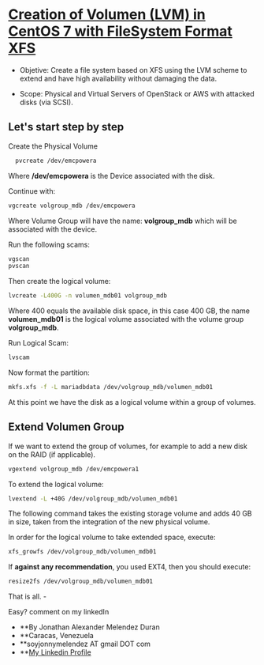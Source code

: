# [Creation of Volumen (LVM) in CentOS 7 with FileSystem Format XFS](https://updatedlinux.github.io)

 * Objetive: Create a file system based on XFS using the LVM scheme to extend and have high availability without damaging the data.

 * Scope: Physical and Virtual Servers of OpenStack or AWS with attacked disks (via SCSI).

 ## Let's start step by step

Create the Physical Volume
```bash
  pvcreate /dev/emcpowera

```

Where **/dev/emcpowera** is the Device associated with the disk.

Continue with:
```bash
vgcreate volgroup_mdb /dev/emcpowera
```

Where Volume Group will have the name: **volgroup_mdb** which will be associated with the device.

Run the following scams:
```bash
vgscan
pvscan
```

Then create the logical volume:

```bash
lvcreate -L400G -n volumen_mdb01 volgroup_mdb
```

Where 400 equals the available disk space, in this case 400 GB, the name **volumen_mdb01** is the logical volume associated with the volume group **volgroup_mdb**.

Run Logical Scam:
```bash
lvscam
```
Now format the partition:
```bash
mkfs.xfs -f -L mariadbdata /dev/volgroup_mdb/volumen_mdb01
```

At this point we have the disk as a logical volume within a group of volumes.

## Extend Volumen Group

If we want to extend the group of volumes, for example to add a new disk on the RAID (if applicable).
```bash
vgextend volgroup_mdb /dev/emcpowera1
```
To extend the logical volume:
```bash
lvextend -L +40G /dev/volgroup_mdb/volumen_mdb01
```
The following command takes the existing storage volume and adds 40 GB in size, taken from the integration of the new physical volume.

In order for the logical volume to take extended space, execute:
```bash
xfs_growfs /dev/volgroup_mdb/volumen_mdb01
```
If **against any recommendation**, you used EXT4, then you should execute:
```bash
resize2fs /dev/volgroup_mdb/volumen_mdb01
```
That is all. -

Easy? comment on my linkedIn


- **By Jonathan Alexander Melendez Duran
- **Caracas, Venezuela
- **soyjonnymelendez AT gmail DOT com
- **[My Linkedin Profile](https://www.linkedin.com/in/updatedlinux/)





